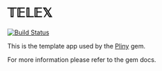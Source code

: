 # 𝕋𝔼𝕃𝔼𝕏

[![Build Status](https://magnum.travis-ci.com/heroku/telex.svg?token=8TJCehRNtpt4hDcEp2oh&branch=master)](https://magnum.travis-ci.com/heroku/telex)

This is the template app used by the [Pliny](https://github.com/12-oz/pliny) gem.

For more information please refer to the gem docs.
